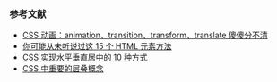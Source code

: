 ### 参考文献

-   [CSS 动画：animation、transition、transform、translate 傻傻分不清](https://juejin.im/post/5b137e6e51882513ac201dfb)
-   [你可能从未听说过这 15 个 HTML 元素方法](https://mp.weixin.qq.com/s/QLoTIpVgq5IqqYDW4ZQMKg)
-   [CSS 实现水平垂直居中的 10 种方式](https://juejin.im/post/5b9a4477f265da0ad82bf921?utm_source=gold_browser_extension)
-   [CSS 中重要的层叠概念](https://juejin.im/post/5ba4efe36fb9a05cf52ac192?utm_source=gold_browser_extension)

